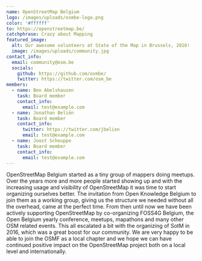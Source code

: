 ```yaml
---
name: OpenStreetMap Belgium
logo: /images/uploads/osmbe-logo.png
color: '#ffffff'
to: https://openstreetmap.be/
catchphrase: Crazy about Mapping
featured_image:
  alt: Our awesome volunteers at State of the Map in Brussels, 2016!
  image: /images/uploads/community.jpg
contact_info:
  email: community@osm.be
  socials:
    github: https://github.com/osmbe/
    twitter: https://twitter.com/osm_be
members:
  - name: Ben Abelshausen
    task: Board member
    contact_info:
      email: test@example.com
  - name: Jonathan Beliën
    task: Board member
    contact_info:
      twitter: https://twitter.com/jbelien
      email: test@example.com
  - name: Joost Schouppe
    task: Board member
    contact_info:
      email: test@example.com
---
```


OpenStreetMap Belgium started as a tiny group of mappers doing meetups. Over the years more and more people started showing up and with the increasing usage and visibility of OpenStreetMap it was time to start organizing ourselves better. The invitation from Open Knowledge Belgium to join them as a working group, giving us the structure we needed without all the overhead, came at the perfect time. From then until now we have been actively supporting OpenStreetMap by co-organizing FOSS4G Belgium, the Open Belgium yearly conference, meetups, mapathons and many other OSM related events. This all escalated a bit with the organizing of SotM in 2016, which was a great boost for our community. We are very happy to be able to join the OSMF as a local chapter and we hope we can have continued positive impact on the OpenStreetMap project both on a local level and internationally.
